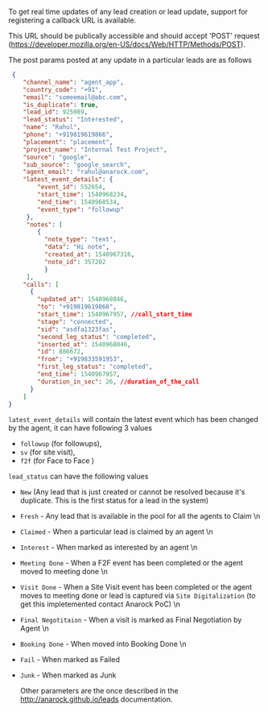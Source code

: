 To get real time updates of any lead creation or lead update, support for registering a callback URL is available. 

This URL should be publically accessible and should accept 'POST' request (https://developer.mozilla.org/en-US/docs/Web/HTTP/Methods/POST).

The post params posted at any update in a particular leads are as follows 

```json
 { 
    "channel_name": "agent_app",
    "country_code": "+91",
    "email": "someemail@abc.com",
    "is_duplicate": true,
    "lead_id": 925089,
    "lead_status": "Interested",
    "name": "Rahul",
    "phone": "+919819619866",
    "placement": "placement",
    "project_name": "Internal Test Project",
    "source": "google",
    "sub_source": "google_search",
    "agent_email": "rahul@anarock.com",
    "latest_event_details": { 
        "event_id": 552654,
        "start_time": 1540968234,
        "end_time": 1540968534,
        "event_type": "followup"
     },
     "notes": [
        {
          "note_type": "text",
          "data": "Hi note",
          "created_at": 1540967316,
          "note_id": 357202
          }
     ],
    "calls": [
      {
        "updated_at": 1540968046,
        "to": "+919819619866",
        "start_time": 1540967957, //call_start_time
        "stage": "connected",
        "sid": "asdfa1323fas",
        "second_leg_status": "completed",
        "inserted_at": 1540968046,
        "id": 886672,
        "from": "+919833591953",
        "first_leg_status": "completed",
        "end_time": 1540967957,
        "duration_in_sec": 26, //duration_of_the_call
      } 
    ] 
}
```

```latest_event_details``` will contain the latest event which has been changed by the agent, it can have following 3 values 
- ```followup``` (for followups),
- ```sv``` (for site visit),
- ```f2f``` (for Face to Face )


```lead_status``` can have the following values 
- `New` (Any lead that is just created or cannot be resolved because it's duplicate. This is the first status for a lead in the system)
- `Fresh` - Any lead that is available in the pool for all the agents to Claim \n
- `Claimed` - When a particular lead is claimed by an agent \n
- `Interest` - When marked as interested by an agent \n
- `Meeting Done` - When a F2F event has been completed  or the agent moved to meeting done \n
- `Visit Done` - When a Site Visit event has been completed or the agent moves to meeting done or lead is captured via `Site Digitalization` (to get this impletemented contact Anarock PoC) \n
- `Final Negotitaion` - When a visit is marked as Final Negotiation by Agent \n
- `Booking Done` - When moved into Booking Done \n
- `Fail` - When marked as Failed
- `Junk` - When marked as Junk 
      
  
  Other parameters are the once described in the http://anarock.github.io/leads documentation.
  

